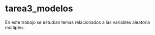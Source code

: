 # tarea3_modelos
En este trabajo se estudian temas relacionados a las variables aleatoria múltiples.
